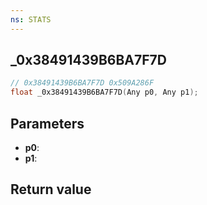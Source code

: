 ```yaml
---
ns: STATS
---
```

## _0x38491439B6BA7F7D

```c
// 0x38491439B6BA7F7D 0x509A286F
float _0x38491439B6BA7F7D(Any p0, Any p1);
```


## Parameters
* **p0**: 
* **p1**: 

## Return value
